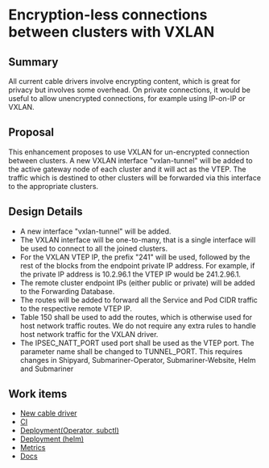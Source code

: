 # Encryption-less connections between clusters with VXLAN

## Summary

All current cable drivers involve encrypting content, which is great for privacy but involves some overhead.
On private connections, it would be useful to allow unencrypted connections, for example using IP-on-IP or VXLAN.

## Proposal

This enhancement proposes to use VXLAN for un-encrypted connection between clusters. A new VXLAN interface "vxlan-tunnel"
will be added to the active gateway node of each cluster and it will act as the VTEP. The traffic which is destined to other
clusters will be forwarded via this interface to the appropriate clusters.

## Design Details

* A new interface "vxlan-tunnel" will be added.
* The VXLAN interface will be one-to-many, that is a single interface will be used to connect to all the joined clusters.
* For the VXLAN VTEP IP, the prefix "241" will be used, followed by the rest of the blocks from the endpoint private IP address. For example,
if the private IP address is 10.2.96.1 the VTEP IP would be 241.2.96.1.
* The remote cluster endpoint IPs (either public or private) will be added to the Forwarding Database.
* The routes will be added to forward all the Service and Pod CIDR traffic to the respective remote VTEP IP.
* Table 150 shall be used to add the routes, which is otherwise used for host network traffic routes. We do not require any
extra rules to handle host network traffic for the VXLAN driver.
* The IPSEC_NATT_PORT used port shall be used as the VTEP port. The parameter name shall be changed to TUNNEL_PORT. This requires changes
in Shipyard, Submariner-Operator, Submariner-Website, Helm and Submariner

## Work items

* [New cable driver](https://github.com/submariner-io/submariner/issues/1149)
* [CI](https://github.com/submariner-io/submariner/issues/1148)
* [Deployment(Operator, subctl)](https://github.com/submariner-io/submariner-operator/issues/1101)
* [Deployment (helm)](https://github.com/submariner-io/submariner-charts/issues/116)
* [Metrics](https://github.com/submariner-io/submariner/issues/1150)
* [Docs](https://github.com/submariner-io/submariner-website/issues/450)
